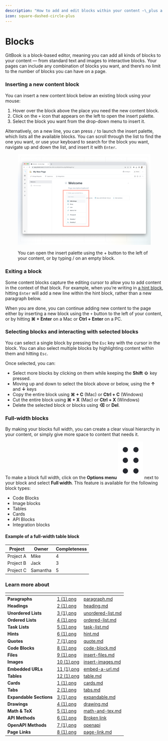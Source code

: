 ```yaml
---
description: "How to add and edit blocks within your content —\_plus a full list of the standard blocks GitBook offers."
icon: square-dashed-circle-plus
---
```


# Blocks

GitBook is a block-based editor, meaning you can add all kinds of blocks to your content — from standard text and images to interactive blocks. Your pages can include any combination of blocks you want, and there’s no limit to the number of blocks you can have on a page.

### Inserting a new content block

You can insert a new content block below an existing block using your mouse:

1. Hover over the block above the place you need the new content block.
2. Click on the `+` icon that appears on the left to open the insert palette.
3. Select the block you want from the drop-down menu to insert it.

Alternatively, on a new line, you can press `/` to launch the insert palette, which lists all the available blocks. You can scroll through the list to find the one you want, or use your keyboard to search for the block you want, navigate up and down the list, and insert it with `Enter`.

<figure><img src="../../.gitbook/assets/block-insertion.png" alt=""><figcaption><p>You can open the insert palette using the + button to the left of your content, or by typing / on an empty block.</p></figcaption></figure>

### Exiting a block

Some content blocks capture the editing cursor to allow you to add content in the context of that block. For example, when you’re writing in [a hint block](hint.md), hitting `Enter` will add a new line within the hint block, rather than a new paragraph below.

When you are done, you can continue adding new content to the page either by inserting a new block using the `+` button to the left of your content, or by hitting **⌘ + Enter** on a Mac or **Ctrl + Enter** on a PC.

### Selecting blocks and interacting with selected blocks

You can select a single block by pressing the `Esc` key with the cursor in the block. You can also select multiple blocks by highlighting content within them and hitting `Esc`.

Once selected, you can:

* Select more blocks by clicking on them while keeping the **Shift ⇧** key pressed.
* Moving up and down to select the block above or below, using the **↑** and **↓** keys
* Copy the entire block using **⌘ + C** (Mac) or **Ctrl + C** (Windows)
* Cut the entire block using **⌘ + X** (Mac) or **Ctrl + X** (Windows)
* Delete the selected block or blocks using **⌫** or **Del**.

### Full-width blocks

By making your blocks full width, you can create a clear visual hierarchy in your content, or simply give more space to content that needs it.

To make a block full width, click on the **Options menu** <img src="../../.gitbook/assets/Options menu.png" alt="" data-size="line"> next to your block and select **Full width**. This feature is available for the following block types:

* Code Blocks
* Image blocks
* Tables
* Cards
* API Blocks
* Integration blocks

#### Example of a full-width table block&#x20;

<table data-full-width="true"><thead><tr><th>Project</th><th>Owner</th><th data-type="rating" data-max="5">Completeness</th></tr></thead><tbody><tr><td>Project A</td><td>Mike</td><td>4</td></tr><tr><td>Project B</td><td>Jack</td><td>3</td></tr><tr><td>Project C</td><td>Samantha</td><td>5</td></tr></tbody></table>

### Learn more about

<table data-view="cards"><thead><tr><th></th><th data-hidden data-card-cover data-type="files"></th><th data-hidden data-card-target data-type="content-ref"></th></tr></thead><tbody><tr><td><strong>Paragraphs</strong></td><td><a href="../../.gitbook/assets/1 (1).png">1 (1).png</a></td><td><a href="paragraph.md">paragraph.md</a></td></tr><tr><td><strong>Headings</strong></td><td><a href="../../.gitbook/assets/2 (1).png">2 (1).png</a></td><td><a href="heading.md">heading.md</a></td></tr><tr><td><strong>Unordered Lists</strong></td><td><a href="../../.gitbook/assets/3 (1).png">3 (1).png</a></td><td><a href="unordered-list.md">unordered-list.md</a></td></tr><tr><td><strong>Ordered Lists</strong></td><td><a href="../../.gitbook/assets/4 (1).png">4 (1).png</a></td><td><a href="ordered-list.md">ordered-list.md</a></td></tr><tr><td><strong>Task Lists</strong></td><td><a href="../../.gitbook/assets/5 (1).png">5 (1).png</a></td><td><a href="task-list.md">task-list.md</a></td></tr><tr><td><strong>Hints</strong></td><td><a href="../../.gitbook/assets/6 (1).png">6 (1).png</a></td><td><a href="hint.md">hint.md</a></td></tr><tr><td><strong>Quotes</strong></td><td><a href="../../.gitbook/assets/7 (1).png">7 (1).png</a></td><td><a href="quote.md">quote.md</a></td></tr><tr><td><strong>Code Blocks</strong></td><td><a href="../../.gitbook/assets/8 (1).png">8 (1).png</a></td><td><a href="code-block.md">code-block.md</a></td></tr><tr><td><strong>Files</strong></td><td><a href="../../.gitbook/assets/9 (1).png">9 (1).png</a></td><td><a href="insert-files.md">insert-files.md</a></td></tr><tr><td><strong>Images</strong></td><td><a href="../../.gitbook/assets/10 (1).png">10 (1).png</a></td><td><a href="insert-images.md">insert-images.md</a></td></tr><tr><td><strong>Embedded URLs</strong></td><td><a href="../../.gitbook/assets/11 (1).png">11 (1).png</a></td><td><a href="embed-a-url.md">embed-a-url.md</a></td></tr><tr><td><strong>Tables</strong></td><td><a href="../../.gitbook/assets/12 (1).png">12 (1).png</a></td><td><a href="table.md">table.md</a></td></tr><tr><td><strong>Cards</strong></td><td><a href="../../.gitbook/assets/1 (1).png">1 (1).png</a></td><td><a href="cards.md">cards.md</a></td></tr><tr><td><strong>Tabs</strong></td><td><a href="../../.gitbook/assets/2 (1).png">2 (1).png</a></td><td><a href="tabs.md">tabs.md</a></td></tr><tr><td><strong>Expandable Sections</strong></td><td><a href="../../.gitbook/assets/3 (1).png">3 (1).png</a></td><td><a href="expandable.md">expandable.md</a></td></tr><tr><td><strong>Drawings</strong></td><td><a href="../../.gitbook/assets/4 (1).png">4 (1).png</a></td><td><a href="drawing.md">drawing.md</a></td></tr><tr><td><strong>Math &#x26; TeX</strong></td><td><a href="../../.gitbook/assets/5 (1).png">5 (1).png</a></td><td><a href="math-and-tex.md">math-and-tex.md</a></td></tr><tr><td><strong>API Methods</strong></td><td><a href="../../.gitbook/assets/6 (1).png">6 (1).png</a></td><td><a href="broken-reference">Broken link</a></td></tr><tr><td><strong>OpenAPI Methods</strong></td><td><a href="../../.gitbook/assets/7 (1).png">7 (1).png</a></td><td><a href="openapi/">openapi</a></td></tr><tr><td><strong>Page Links</strong></td><td><a href="../../.gitbook/assets/8 (1).png">8 (1).png</a></td><td><a href="page-link.md">page-link.md</a></td></tr></tbody></table>

